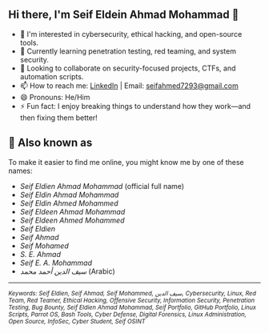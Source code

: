 ## Hi there, I'm Seif Eldein Ahmad Mohammad 👋

- 👀 I'm interested in cybersecurity, ethical hacking, and open-source tools.
- 🌱 Currently learning penetration testing, red teaming, and system security.
- 💞️ Looking to collaborate on security-focused projects, CTFs, and automation scripts.
- 📫 How to reach me: [LinkedIn]([(https://www.linkedin.com/in/seifeldienahmad/)]) | Email: seifahmed7293@gmail.com
- 😄 Pronouns: He/Him
- ⚡ Fun fact: I enjoy breaking things to understand how they work—and then fixing them better!
## 🧠 Also known as

To make it easier to find me online, you might know me by one of these names:

- *Seif Eldien Ahmad Mohammad* (official full name)
- *Seif Eldin Ahmad Mohammad*
- *Seif Eldin Ahmed Mohammed*
- *Seif Eldeen Ahmad Mohammad*
- *Seif Eldeen Ahmed Mohammed*
- *Seif Eldien*
- *Seif Ahmad*
- *Seif Mohamed*
- *S. E. Ahmad*
- *Seif E. A. Mohammad*
- *سيف الدين أحمد محمد* (Arabic)


---

<sub><i>Keywords: Seif Eldien, Seif Ahmad, Seif Mohammed, سيف الدين, Cybersecurity, Linux, Red Team, Red Teamer, Ethical Hacking, Offensive Security, Information Security, Penetration Testing, Bug Bounty, Seif Eldien Ahmad Mohammad, Seif Portfolio, GitHub Portfolio, Linux Scripts, Parrot OS, Bash Tools, Cyber Defense, Digital Forensics, Linux Administration, Open Source, InfoSec, Cyber Student, Seif OSINT</i></sub>
